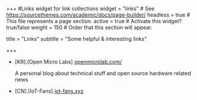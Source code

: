 +++
#Links widget for link collections
widget = "links"  # See https://sourcethemes.com/academic/docs/page-builder/
headless = true  # This file represents a page section.
active = true  # Activate this widget? true/false
weight = 150  # Order that this section will appear.

title = "Links"
subtitle = "Some helpful & interesting links"

+++

* [KR].[Open Micro Labs] [openmicrolab.com/](openmicrolab.com/)

  A personal blog about technical stuff and open source hardware related news
  
* [CN].[IoT-Fans] [iot-fans.xyz](iot-fans.xyz)

  

